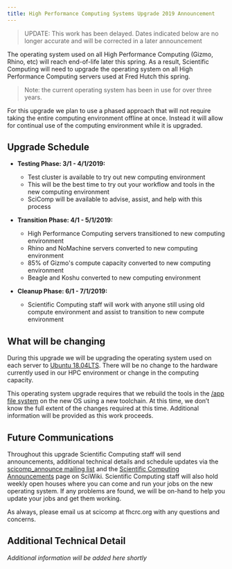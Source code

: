 ```yaml
---
title: High Performance Computing Systems Upgrade 2019 Announcement 
---
```


> UPDATE: This work has been delayed.  Dates indicated below are no longer
> accurate and will be corrected in a later announcement

The operating system used on all High Performance Computing (Gizmo, Rhino, etc) will reach end-of-life later this spring. As a result, Scientific Computing will need to upgrade the operating system on all High Performance Computing servers used at Fred Hutch this spring. 

> Note: the current operating system has been in use for over three years.

For this upgrade we plan to use a phased approach that will not require taking the entire computing environment offline at once. Instead it will allow for continual use of the computing environment while it is upgraded.  

## Upgrade Schedule

- **Testing Phase: 3/1 - 4/1/2019:**  
    - Test cluster is available to try out new computing environment  
    - This will be the best time to try out your workflow and tools in the new computing environment 
    - SciComp will be available to advise, assist, and help with this process 

- **Transition Phase: 4/1 - 5/1/2019:**  
    - High Performance Computing servers transitioned to new computing environment 
    - Rhino and NoMachine servers converted to new computing environment  
    - 85% of Gizmo's compute capacity converted to new computing environment 
    - Beagle and Koshu converted to new computing environment 

- **Cleanup Phase: 6/1 - 7/1/2019:** 
    - Scientific Computing staff will work with anyone still using old compute environment and assist to transition to new compute environment  


## What will be changing  

During this upgrade we will be upgrading the operating system used on each server to [Ubuntu 18.04LTS](https://wiki.ubuntu.com/BionicBeaver/ReleaseNotes#New_features_in_18.04). There will be no change to the hardware currently used in our HPC environment or change in the computing capacity.  

This operating system upgrade requires that we rebuild the tools in the [/app file system](/scicomputing/compute_scientificSoftware/) on the new OS using a new toolchain. At this time, we don’t know the full extent of the changes required at this time. Additional information will be provided as this work proceeds. 

## Future Communications 

Throughout this upgrade Scientific Computing staff will send announcements, additional technical details and schedule updates via the [scicomp_announce mailing list](https://lists.fhcrc.org/postorius/lists/scicomp-announce.lists.fhcrc.org) and the [Scientific Computing Announcements](/scicompannounce/) page on SciWiki. Scientific Computing staff will also hold weekly open houses where you can come and run your jobs on the new operating system. If any problems are found, we will be on-hand to help you update your jobs and get them working. 

As always, please email us at scicomp at fhcrc.org with any questions and concerns. 


## Additional Technical Detail

*Additional information will be added here shortly*

 
